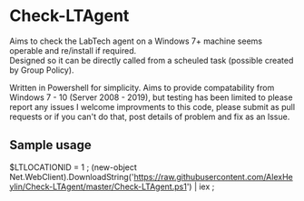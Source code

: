 # Check-LTAgent
Aims to check the LabTech agent on a Windows 7+ machine seems operable and re/install if required.  
Designed so it can be directly called from a scheuled task (possible created by Group Policy).

Written in Powershell for simplicity.
Aims to provide compatability from Windows 7 - 10 (Server 2008 - 2019), but testing has been limited to please report any issues
I welcome improvments to this code, please submit as pull requests or if you can't do that, post details of problem and fix as an Issue.


## Sample usage
$LTLOCATIONID = 1 ; (new-object Net.WebClient).DownloadString('https://raw.githubusercontent.com/AlexHeylin/Check-LTAgent/master/Check-LTAgent.ps1') | iex ;
